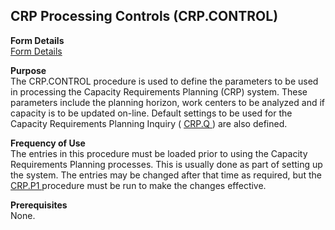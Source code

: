 ##  CRP Processing Controls (CRP.CONTROL)

<PageHeader />

**Form Details**  
[ Form Details ](CRP-CONTROL-1/README.md)   

**Purpose**  
The CRP.CONTROL procedure is used to define the parameters to be used in processing the Capacity Requirements Planning (CRP) system. These parameters include the planning horizon, work centers to be analyzed and if capacity is to be updated on-line. Default settings to be used for the Capacity Requirements Planning Inquiry ( [ CRP.Q ](CRP-Q/README.md) ) are also defined. 

**Frequency of Use**  
The entries in this procedure must be loaded prior to using the Capacity Requirements Planning processes. This is usually done as part of setting up the system. The entries may be changed after that time as required, but the [ CRP.P1 ](../../../../../../../../../../../../../../../rover/AP-OVERVIEW/AP-ENTRY/AP-E/CHECKS-E/AP-CONTROL/GLCHART-E/GLCHART-E-1/GLCHART-R2/COST-CONTROL/WC-E/WC-E-1/CRP-P1) procedure must be run to make the changes effective. 

**Prerequisites**  
None.

<badge text= "Version 8.10.57" vertical="middle" />

<PageFooter />
